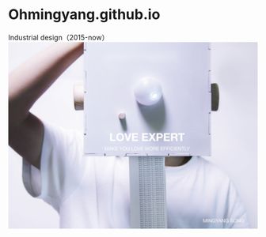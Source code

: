 # Ohmingyang.github.io
Industrial design（2015-now）
![image](https://github.com/Ohmingayng/Ohmingyang.github.io/blob/master/1.jpg)
